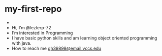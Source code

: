 # my-first-repo
- 
- Hi, I’m @lezterp-72
- I’m interested in Programming
- I have basic python skills and am learning object oriented programming with java.
- How to reach me gh39898@email.vccs.edu
